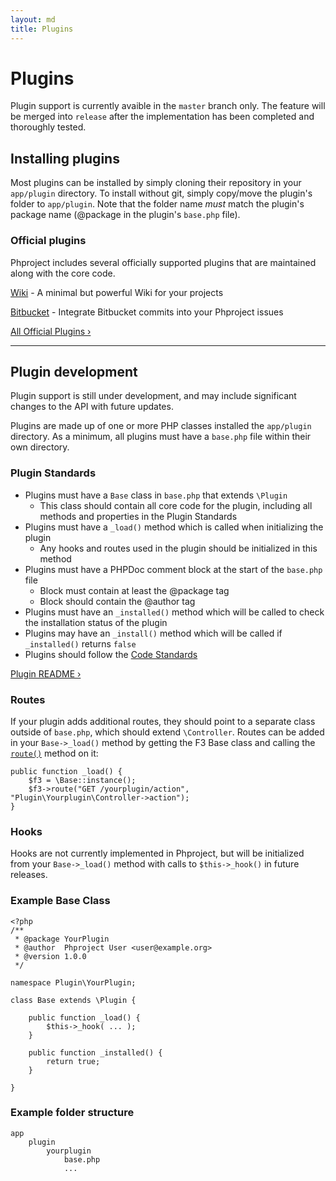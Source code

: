 ```yaml
---
layout: md
title: Plugins
---
```

<h1 class="page-header">Plugins</h1>

<p class="alert alert-info">Plugin support is currently avaible in the <code>master</code> branch only. The feature will be merged into <code>release</code> after the implementation has been completed and thoroughly tested.</p>

## Installing plugins
Most plugins can be installed by simply cloning their repository in your `app/plugin` directory. To install without git, simply copy/move the plugin's folder to `app/plugin`. Note that the folder name *must* match the plugin's package name (@package in the plugin's `base.php` file).

### Official plugins

Phproject includes several officially supported plugins that are maintained along with the core code.

[Wiki](https://github.com/phproject-plugins/wiki) - A minimal but powerful Wiki for your projects

[Bitbucket](https://github.com/phproject-plugins/bitbucket) - Integrate Bitbucket commits into your Phproject issues

[All Official Plugins &rsaquo;](https://github.com/phproject-plugins)

---

## Plugin development

<p class="text-warning">Plugin support is still under development, and may include significant changes to the API with future updates.</p>

Plugins are made up of one or more PHP classes installed the `app/plugin` directory. As a minimum, all plugins must have a `base.php` file within their own directory.


### Plugin Standards

* Plugins must have a `Base` class in `base.php` that extends `\Plugin`
    * This class should contain all core code for the plugin, including all methods and properties in the Plugin Standards
* Plugins must have a `_load()` method which is called when initializing the plugin
    * Any hooks and routes used in the plugin should be initialized in this method
* Plugins must have a PHPDoc comment block at the start of the `base.php` file
    * Block must contain at least the @package tag
    * Block should contain the @author tag
* Plugins must have an `_installed()` method which will be called to check the installation status of the plugin
* Plugins may have an `_install()` method which will be called if `_installed()` returns `false`
* Plugins should follow the [Code Standards](/contribute.html)

[Plugin README &rsaquo;](https://github.com/Alanaktion/phproject/tree/master/app/plugin/README.md)

### Routes

If your plugin adds additional routes, they should point to a separate class outside of `base.php`, which should extend `\Controller`. Routes can be added in your `Base->_load()` method by getting the F3 Base class and calling the [`route()`](http://fatfreeframework.com/base#route) method on it:

    public function _load() {
        $f3 = \Base::instance();
        $f3->route("GET /yourplugin/action", "Plugin\Yourplugin\Controller->action");
    }


### Hooks

Hooks are not currently implemented in Phproject, but will be initialized from your `Base->_load()` method with calls to `$this->_hook()` in future releases.


### Example Base Class

    <?php
    /**
     * @package YourPlugin
     * @author  Phproject User <user@example.org>
     * @version 1.0.0
     */

    namespace Plugin\YourPlugin;

    class Base extends \Plugin {

        public function _load() {
            $this->_hook( ... );
        }

        public function _installed() {
            return true;
        }

    }


### Example folder structure

    app
        plugin
            yourplugin
                base.php
                ...
